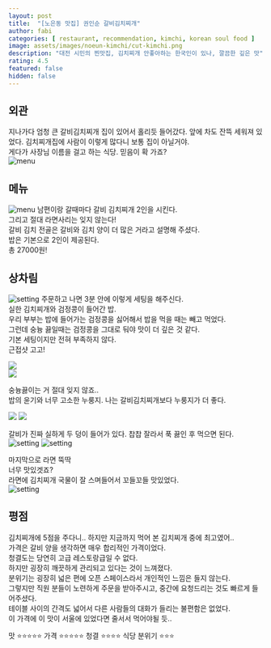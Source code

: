 ```yaml
---
layout: post
title:  "[노은동 맛집] 권인순 갈비김치찌개"
author: fabi
categories: [ restaurant, recommendation, kimchi, korean soul food ]
image: assets/images/noeun-kimchi/cut-kimchi.png
description: "대전 시민의 찐맛집, 김치찌개 안좋아하는 한국인이 있나, 깔끔한 깊은 맛"
rating: 4.5
featured: false
hidden: false
--- 
```


## 외관
지나가다 엄청 큰 갈비김치찌개 집이 있어서 홀리듯 들어갔다.
앞에 차도 잔뜩 세워져 있었다.
김치찌개집에 사람이 이렇게 많다니 보통 집이 아닐거야.  
게다가 사장님 이름을 걸고 하는 식당. 믿음이 확 가죠?   
![menu](/assets/images/noeun-kimchi/thumbnail.png)

## 메뉴
![menu](/assets/images/noeun-kimchi/menu.png)
남편이랑 갈때마다 갈비 김치찌개 2인을 시킨다.  
그리고 절대 라면사리는 잊지 않는다!  
갈비 김치 전골은 갈비와 김치 양이 더 많은 거라고 설명해 주셨다.  
밥은 기본으로 2인이 제공된다.  
총 27000원!

## 상차림
![setting](/assets/images/noeun-kimchi/setting.png)
주문하고 나면 3분 안에 이렇게 세팅을 해주신다.  
실한 김치찌개와 검정콩이 들어간 밥.  
우리 부부는 밥에 들어가는 검정콩을 싫어해서 밥을 먹을 때는 빼고 먹었다.  
그런데 숭늉 끓일때는 검정콩을 그대로 둬야 맛이 더 깊은 것 같다.  
기본 세팅이지만 전혀 부족하지 않다.  
근접샷 고고!

![](/assets/images/noeun-kimchi/kimchi.png)  
![](/assets/images/noeun-kimchi/rice.png)

숭늉끓이는 거 절대 잊지 않죠..  
밥의 윤기와 너무 고소한 누룽지. 나는 갈비김치찌개보다 누룽지가 더 좋다.

![](/assets/images/noeun-kimchi/rice-bowl.png)
![](/assets/images/noeun-kimchi/rice-water.png)

갈비가 진짜 실하게 두 덩이 들어가 있다. 찹찹 잘라서 푹 끓인 후 먹으면 된다.  
![setting](/assets/images/noeun-kimchi/meat.png)
![setting](/assets/images/noeun-kimchi/cut-kimchi.png)

마지막으로 라면 뚝딱    
너무 맛있겟죠?  
라면에 김치찌개 국물이 잘 스며들어서 꼬들꼬들 맛있었다.  
![setting](/assets/images/noeun-kimchi/ramen.png)




## 평점
김치찌개에 5점을 주다니.. 하지만 지금까지 먹어 본 김치찌개 중에 최고였어..  
가격은 갈비 양을 생각하면 매우 합리적인 가격이었다.  
청결도는 당연히 고급 레스토랑급일 수 없다.  
하지만 굉장히 깨끗하게 관리되고 있다는 것이 느껴졌다.  
분위기는 굉장히 넓은 편에 오픈 스페이스라서 개인적인 느낌은 들지 않는다.  
그렇지만 직원 분들이 노련하게 주문을 받아주시고, 중간에 요청드리는 것도 빠르게 들어주셨다.  
테이블 사이의 간격도 넓어서 다른 사람들의 대화가 들리는 불편함은 없었다.  
이 가격에 이 맛이 서울에 있었다면 줄서서 먹어야될 듯..  


맛 ⭐⭐⭐⭐⭐
가격 ⭐⭐⭐⭐⭐
청결 ⭐⭐⭐⭐
식당 분위기 ⭐⭐⭐